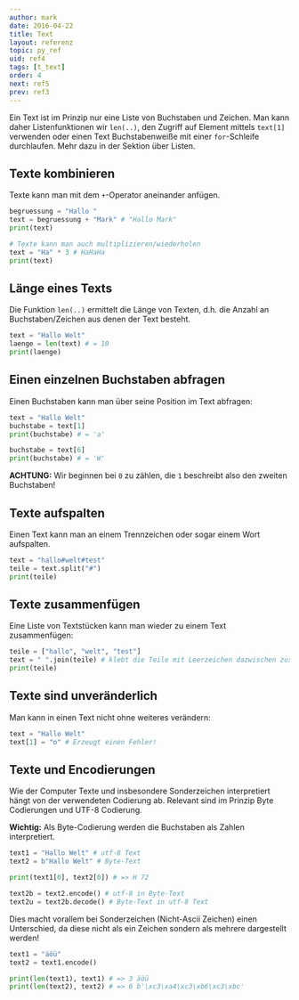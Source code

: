 ```yaml
---
author: mark
date: 2016-04-22
title: Text
layout: referenz
topic: py_ref
uid: ref4
tags: [t_text]
order: 4
next: ref5
prev: ref3
---
```


Ein Text ist im Prinzip nur eine Liste von Buchstaben und Zeichen.
Man kann daher Listenfunktionen wir `len(..)`, den Zugriff auf Element
mittels `text[1]` verwenden oder einen Text Buchstabenweiße mit einer `for`-Schleife durchlaufen. Mehr dazu in der Sektion über Listen.

## Texte kombinieren
Texte kann man mit dem `+`-Operator aneinander anfügen.

```python
begruessung = "Hallo "
text = begruessung + "Mark" # "Hallo Mark"
print(text)

# Texte kann man auch multiplizieren/wiederholen
text = "Ha" * 3 # HaHaHa
print(text)
```

## Länge eines Texts
Die Funktion `len(..)` ermittelt die Länge von Texten, d.h. die Anzahl an Buchstaben/Zeichen aus denen der Text besteht.

```python
text = "Hallo Welt"
laenge = len(text) # = 10
print(laenge)
```

## Einen einzelnen Buchstaben abfragen
Einen Buchstaben kann man über seine Position im Text abfragen:

```python
text = "Hallo Welt"
buchstabe = text[1]
print(buchstabe) # = 'a'

buchstabe = text[6]
print(buchstabe) # = 'W'
```

**ACHTUNG:** Wir beginnen bei `0` zu zählen, die `1` beschreibt also den zweiten Buchstaben!

## Texte aufspalten
Einen Text kann man an einem Trennzeichen oder sogar einem Wort aufspalten.

```python
text = "hallo#welt#test"
teile = text.split("#")
print(teile)
```

## Texte zusammenfügen

Eine Liste von Textstücken kann man wieder zu einem Text zusammenfügen:

```python
teile = ["hallo", "welt", "test"]
text = " ".join(teile) # klebt die Teile mit Leerzeichen dazwischen zusammen
print(teile)
```

## Texte sind unveränderlich

Man kann in einen Text nicht ohne weiteres verändern:

```python
text = "Hallo Welt"
text[1] = "o" # Erzeugt einen Fehler!
```

## Texte und Encodierungen

Wie der Computer Texte und insbesondere Sonderzeichen interpretiert hängt von der verwendeten Codierung ab.
Relevant sind im Prinzip Byte Codierungen und UTF-8 Codierung.

**Wichtig:** Als Byte-Codierung werden die Buchstaben als Zahlen interpretiert.

```python
text1 = "Hallo Welt" # utf-8 Text
text2 = b"Hallo Welt" # Byte-Text

print(text1[0], text2[0]) # => H 72

text2b = text2.encode() # utf-8 in Byte-Text
text2u = text2b.decode() # Byte-Text in utf-8 Text
```

Dies macht vorallem bei Sonderzeichen (Nicht-Ascii Zeichen) einen Unterschied, da diese nicht als ein Zeichen sondern als mehrere dargestellt werden!

```python
text1 = "äöü"
text2 = text1.encode()

print(len(text1), text1) # => 3 äöü
print(len(text2), text2) # => 6 b'\xc3\xa4\xc3\xb6\xc3\xbc'
```